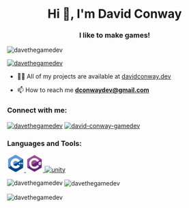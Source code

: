 <h1 align="center">Hi 👋, I'm David Conway</h1>
<h3 align="center">I like to make games!</h3>

<p align="left"> <img src="https://komarev.com/ghpvc/?username=davethegamedev&label=Profile%20views&color=0e75b6&style=flat" alt="davethegamedev" /> </p>

<p align="left"> <a href="https://twitter.com/davethegamedev" target="blank"><img src="https://img.shields.io/twitter/follow/davethegamedev?logo=twitter&style=for-the-badge" alt="davethegamedev" /></a> </p>

- 👨‍💻 All of my projects are available at [davidconway.dev](davidconway.dev)

- 📫 How to reach me **dconwaydev@gmail.com**

<h3 align="left">Connect with me:</h3>
<p align="left">
<a href="https://twitter.com/davethegamedev" target="blank"><img align="center" src="https://cdn.jsdelivr.net/npm/simple-icons@3.0.1/icons/twitter.svg" alt="davethegamedev" height="30" width="40" /></a>
<a href="https://linkedin.com/in/david-conway-gamedev" target="blank"><img align="center" src="https://cdn.jsdelivr.net/npm/simple-icons@3.0.1/icons/linkedin.svg" alt="david-conway-gamedev" height="30" width="40" /></a>
</p>

<h3 align="left">Languages and Tools:</h3>
<p align="left"> <a href="https://www.w3schools.com/cpp/" target="_blank"> <img src="https://raw.githubusercontent.com/devicons/devicon/master/icons/cplusplus/cplusplus-original.svg" alt="cplusplus" width="40" height="40"/> </a> <a href="https://www.w3schools.com/cs/" target="_blank"> <img src="https://raw.githubusercontent.com/devicons/devicon/master/icons/csharp/csharp-original.svg" alt="csharp" width="40" height="40"/> </a> <a href="https://unity.com/" target="_blank"> <img src="https://www.vectorlogo.zone/logos/unity3d/unity3d-icon.svg" alt="unity" width="40" height="40"/> </a> </p>

<p><img align="left" src="https://github-readme-stats.vercel.app/api/top-langs?username=davethegamedev&show_icons=true&locale=en&layout=compact" alt="davethegamedev" /></p>

<p>&nbsp;<img align="center" src="https://github-readme-stats.vercel.app/api?username=davethegamedev&show_icons=true&locale=en" alt="davethegamedev" /></p>

<p><img align="center" src="https://github-readme-streak-stats.herokuapp.com/?user=davethegamedev&" alt="davethegamedev" /></p>
